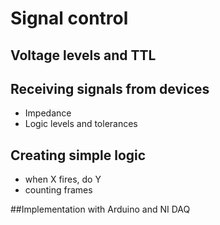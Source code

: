 # Signal control



## Voltage levels and TTL

## Receiving signals from devices
- Impedance
- Logic levels and tolerances

## Creating simple logic
- when X fires, do Y
- counting frames

##Implementation with Arduino and NI DAQ
